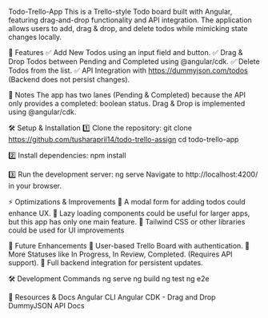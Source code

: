 Todo-Trello-App
This is a Trello-style Todo board built with Angular, featuring drag-and-drop functionality and API integration. The application allows users to add, drag & drop, and delete todos while mimicking state changes locally.


🚀 Features
✅ Add New Todos using an input field and button.
✅ Drag & Drop Todos between Pending and Completed using @angular/cdk.
✅ Delete Todos from the list.
✅ API Integration with https://dummyjson.com/todos (Backend does not persist changes).

📌 Notes
The app has two lanes (Pending & Completed) because the API only provides a completed: boolean status.
Drag & Drop is implemented using @angular/cdk.



🛠 Setup & Installation
1️⃣ Clone the repository:
    git clone https://github.com/tusharapril14/todo-trello-assign
    cd todo-trello-app

2️⃣ Install dependencies:
    npm install

3️⃣ Run the development server:
    ng serve
    Navigate to http://localhost:4200/ in your browser.

⚡ Optimizations & Improvements
🔹 A modal form for adding todos could enhance UX.
🔹 Lazy loading components could be useful for larger apps, but this app has only one main feature.
🔹 Tailwind CSS or other libraries could be used for UI improvements

🚀 Future Enhancements
🔸 User-based Trello Board with authentication.
🔸 More Statuses like In Progress, In Review, Completed. (Requires API support).
🔸 Full backend integration for persistent updates.

🛠 Development Commands
    ng serve
    ng build
    ng test
    ng e2e


📖 Resources & Docs
Angular CLI
Angular CDK - Drag and Drop
DummyJSON API Docs


